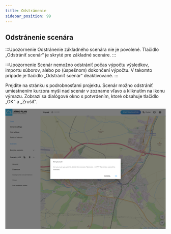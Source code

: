 ```yaml
---
title: Odstránenie
sidebar_position: 99
---
```


## Odstránenie scenára


:::Upozornenie
Odstránenie základného scenára nie je povolené. Tlačidlo „Odstrániť scenár“ je skryté pre základné scenáre.
:::

:::Upozornenie
Scenár nemožno odstrániť počas výpočtu výsledkov, importu súborov, alebo po (úspešnom) dokončení výpočtu. V takomto prípade je tlačidlo „Odstrániť scenár“ deaktivované.
:::

Prejdite na stránku s podrobnosťami projektu. Scenár možno odstrániť umiestnením kurzora myši nad scenár v zozname vľavo a kliknutím na ikonu výmazu. Zobrazí sa dialógové okno s potvrdením, ktoré obsahuje tlačidlo „OK“ a „Zrušiť“.

![Delete scenario: confirmation dialog](./images/scenario_delete.png)
